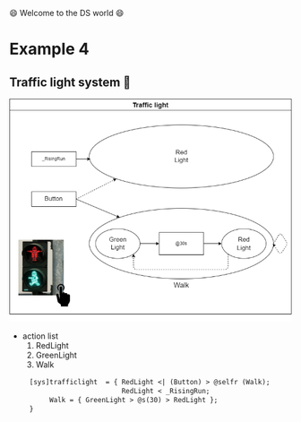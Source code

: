 :smile: Welcome to the DS world  :smile:
# Example 4

## Traffic light system :traffic_light:


 ![AAA](./png/ex4.dio.png)
 
  - action list 
    1. RedLight
    2. GreenLight
    3. Walk


```
     [sys]trafficlight  = { RedLight <| (Button) > @selfr (Walk);
                            RedLight < _RisingRun;
          Walk = { GreenLight > @s(30) > RedLight };
     }
```
